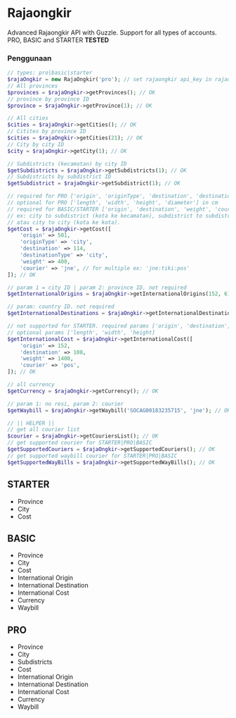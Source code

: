 # Rajaongkir
Advanced Rajaongkir API with Guzzle. Support for all types of accounts. PRO, BASIC and STARTER **TESTED**

### Penggunaan
```php
// types: pro|basic|starter
$rajaOngkir = new RajaOngkir('pro'); // set rajaongkir api_key in rajaongkit.php
// All provinces
$provinces = $rajaOngkir->getProvinces(); // OK
// province by province ID
$province = $rajaOngkir->getProvince(1); // OK

// All cities
$cities = $rajaOngkir->getCities(); // OK
// Citites by province ID
$cities = $rajaOngkir->getCities(21); // OK
// City by city ID
$city = $rajaOngkir->getCity(1); // OK

// Subdistricts (kecamatan) by city ID
$getSubdistricts = $rajaOngkir->getSubdistricts(1); // OK
// Subdistricts by subdistrict ID
$getSubdistrict = $rajaOngkir->getSubdistrict(1); // OK

// required for PRO ['origin', 'originType', 'destination', 'destinationType', 'weight', 'courier']
// optional for PRO ['length', 'width', 'height', 'diameter'] in cm
// required for BASIC/STARTER ['origin', 'destination', 'weight', 'courier']
// ex: city to subdistrict (kota ke kecamatan), subdistrict to subdistrict (kecamatan ke kecamatan), 
// atau city to city (kota ke kota).
$getCost = $rajaOngkir->getCost([
    'origin' => 501,
    'originType' => 'city',
    'destination' => 114,
    'destinationType' => 'city',
    'weight' => 400,
    'courier' => 'jne', // for multiple ex: 'jne:tiki:pos'
]); // OK

// param 1 = city ID | param 2: province ID. not required
$getInternationalOrigins = $rajaOngkir->getInternationalOrigins(152, 6); // OK

// param: country ID. not required
$getInternationalDestinations = $rajaOngkir->getInternationalDestinations(1); // OK

// not supported for STARTER. required params ['origin', 'destination', 'weight', 'courier']
// optional params ['length', 'width', 'height]
$getInternationalCost = $rajaOngkir->getInternationalCost([
    'origin' => 152,
    'destination' => 108,
    'weight' => 1400,
    'courier' => 'pos',
]); // OK

// all currency
$getCurrency = $rajaOngkir->getCurrency(); // OK

// param 1: no resi, param 2: courier
$getWaybill = $rajaOngkir->getWaybill('SOCAG00183235715', 'jne'); // OK

// || HELPER ||
// get all courier list
$courier = $rajaOngkir->getCouriersList(); // OK
// get supported courier for STARTER|PRO|BASIC
$getSupportedCouriers = $rajaOngkir->getSupportedCouriers(); // OK
// get supported waybill courier for STARTER|PRO|BASIC
$getSupportedWayBills = $rajaOngkir->getSupportedWayBills(); // OK
```

## STARTER
* Province
* City
* Cost

## BASIC
* Province
* City
* Cost
* International Origin
* International Destination
* International Cost
* Currency
* Waybill

## PRO
* Province
* City
* Subdistricts
* Cost
* International Origin
* International Destination
* International Cost
* Currency
* Waybill

